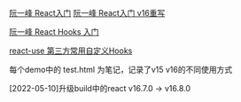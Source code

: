 [阮一峰 React入门](https://www.ruanyifeng.com/blog/2015/03/react.html)
[阮一峰 React入门 v16重写](https://github.com/ruanyf/react-demos)

[阮一峰 React Hooks 入门](https://www.ruanyifeng.com/blog/2019/09/react-hooks.html)


[react-use 第三方常用自定义Hooks](https://github.com/streamich/react-use)

每个demo中的 test.html 为笔记，记录了v15 v16的不同使用方式

[2022-05-10]升级build中的react v16.7.0 -> v16.8.0
